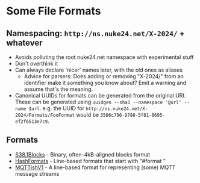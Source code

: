 # Some File Formats

## Namespacing: `http://ns.nuke24.net/X-2024/` + whatever

- Avoids polluting the root nuke24.net namespace with experimental stuff
- Don't overthink it
- Can always declare 'nicer' names later, with the old ones as aliases
  - Advice for parsers: Does adding or removing "X-2024/" from an
    identifier make it something you know about?
    Emit a warning and assume that's the meaning.
- Canonical UUIDs for formats can be generated from the original
  URI.  These can be generated using `uuidgen --sha1 --namespace '@url' --name $url`.
  e.g. the UUID for `http://ns.nuke24.net/X-2024/Formats/FooFormat`
  would be `3506c796-9788-5f81-8695-ef2f6513e7c9`.

## Formats

- [S38.1Blocks](./S38.1Blocks.org) - Binary, often-4kB-aligned blocks format
- [HashFormats](./HashFormats.md) - Line-based formats that start with "#format "
- [MQTTishV1](./MQTTishV1.md) - A line-based format for representing (some) MQTT message streams
